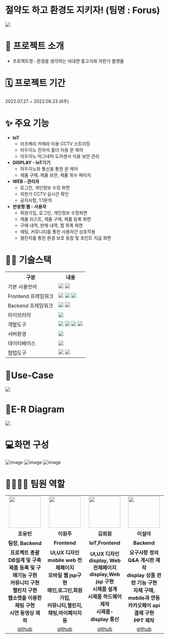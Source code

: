 # 절약도 하고 환경도 지키자! (팀명 : Forus)
<img src = "https://user-images.githubusercontent.com/104811356/185779921-fddf612a-6193-4a19-b81c-fa4a9e240752.png">

# 👀 프로젝트 소개
* 프로젝트명 : 환경을 생각하는 비대면 중고거래 자판기 플랫폼

# 🗓️ 프로젝트 기간
2022.07.27 ~ 2022.08.23 (6주)

# ✨ 주요 기능
* <b>IoT</b>
  * 라즈베리 카메라 이용 CCTV 스트리밍
  * 아두이노 전자석 홀더 이용 문 제어
  * 아두이노 마그네틱 도어센서 이용 보안 관리
* <b>DISPLAY - IoT기기</b>
  * 아두이노와 통신을 통한 문 제어
  * 제품 구매, 제품 보관, 제품 회수 페이지
* <b>WEB - 관리자</b>
  * 로그인, 개인정보 수정 화면
  * 자판기 CCTV 실시간 확인
  * 공지사항, 1:1문의
* <b>반응형 웹 - 사용자</b>
  * 회원가입, 로그인, 개인정보 수정화면
  * 제품 리스트, 제품 구매, 제품 등록 화면
  * 구매 내역, 판매 내역, 찜 목록 화면
  * 채팅, 커뮤니티를 통한 사용자간 상호작용
  * 챌린지를 통한 환경 보호 동참 및 포인트 지급 화면
# 💪🏻 기술스택
<table>
    <tr>
        <th>구분</th>
        <th>내용</th>
    </tr>
    <tr>
        <td>기본 사용언어</td>
        <td>
            <img src="https://img.shields.io/badge/Java-007396?style=for-the-badge&logo=java&logoColor=white"/>
            <img src="https://img.shields.io/badge/C++-00599C?style=for-the-badge&logo=C++&logoColor=white"/> 
        </td>
    </tr>
    <tr>
        <td>Frontend 프레임워크</td>
        <td>
           <img src="https://img.shields.io/badge/javascript-F7DF1E?style=for-the-badge&logo=javascript&logoColor=black">
           <img src="https://img.shields.io/badge/HTML-E34F26?style=for-the-badge&logo=html5&logoColor=white">
           <img src="https://img.shields.io/badge/CSS-1572B6?style=for-the-badge&logo=css3&logoColor=white">
        </td>
    </tr>
    <tr>
        <td>Backend 프레임워크</td>
        <td>
           <img src="https://img.shields.io/badge/Spring-6DB33F?style=for-the-badge&logo=Spring&logoColor=white"/> 
           <img src="https://img.shields.io/badge/Spring Boot-6DB33F?style=for-the-badge&logo=Spring Boot&logoColor=white"/>
        </td>
    </tr>
     <tr>
        <td>라이브러리</td>
        <td>
            <img src="https://img.shields.io/badge/BootStrap-7952B3?style=for-the-badge&logo=BootStrap&logoColor=white"/>
        </td>
    </tr>
    <tr>
        <td>개발도구</td>
        <td>
            <img src="https://img.shields.io/badge/Eclipse-2C2255?style=for-the-badge&logo=Eclipse&logoColor=white"/>
            <img src="https://img.shields.io/badge/RaskpberryPi-A22846?style=for-the-badge&logo=RaskpberryPi&logoColor=white"/>
            <img src="https://img.shields.io/badge/Arduino-00979D?style=for-the-badge&logo=Arduino&logoColor=white"/>
            <img src="https://img.shields.io/badge/VSCode-007ACC?style=for-the-badge&logo=VisualStudioCode&logoColor=white"/>
        </td>
    </tr>
    <tr>
        <td>서버환경</td>
        <td>
            <img src="https://img.shields.io/badge/Apache Tomcat-D22128?style=for-the-badge&logo=Apache Tomcat&logoColor=white"/>
        </td>
    </tr>
    <tr>
        <td>데이터베이스</td>
        <td>
             <img src="https://img.shields.io/badge/MySQL-4479A1?style=for-the-badge&logo=MySQL&logoColor=white"/> 
        </td>
    </tr>
    <tr>
        <td>협업도구</td>
        <td>
            <img src="https://img.shields.io/badge/Git-F05032?style=for-the-badge&logo=Git&logoColor=white"/>
            <img src="https://img.shields.io/badge/GitHub-181717?style=for-the-badge&logo=GitHub&logoColor=white"/>
        </td>
    </tr>
</table>

# 📌Use-Case
<img src = "https://user-images.githubusercontent.com/104811356/185788901-cbed8178-7077-4b2d-abc9-6e851320d094.png">

# 📌E-R Diagram
<img src ="https://user-images.githubusercontent.com/104811356/185788587-e648b4a9-ddca-429b-8f48-d539b39bb9b1.png">

# 💻화면 구성
![image](https://user-images.githubusercontent.com/104811356/185789376-8023b0e3-c055-4c00-a888-e6a5ecabafb1.png)
![image](https://user-images.githubusercontent.com/104811356/185789397-e5229858-fdcf-4577-92e5-46f15760ab26.png)
![image](https://user-images.githubusercontent.com/104811356/185789411-159de43d-7e48-4225-a051-1c8943c8feab.png)

# 👨‍👩‍👦‍👦 팀원 역할
<table>
  <tr>
    <td align="center"><img src="https://item.kakaocdn.net/do/fd49574de6581aa2a91d82ff6adb6c0115b3f4e3c2033bfd702a321ec6eda72c" width="100" height="100"/></td>
    <td align="center"><img src="https://mb.ntdtv.kr/assets/uploads/2019/01/Screen-Shot-2019-01-08-at-4.31.55-PM-e1546932545978.png" width="100" height="100"/></td>
     <td align="center"><img src="https://i.pinimg.com/236x/ed/bb/53/edbb53d4f6dd710431c1140551404af9.jpg" width="100" height="100"/></td>
    <td align="center"><img src="https://mblogthumb-phinf.pstatic.net/20160127_177/krazymouse_1453865104404DjQIi_PNG/%C4%AB%C4%AB%BF%C0%C7%C1%B7%BB%C1%EE_%B6%F3%C0%CC%BE%F0.png?type=w2" width="100" height="100"/></td>
  </tr>
  <tr>
    <td align="center"><strong>조유빈</strong></td>
    <td align="center"><strong>이원주</strong></td>
    <td align="center"><strong>김희원</strong></td>
    <td align="center"><strong>이설아</strong></td>
  </tr>
  <tr>
    <td align="center"><b>팀장, Backend</b></td>
    <td align="center"><b>Frontend</b></td>
    <td align="center"><b>IoT,Frontend</b></td>
    <td align="center"><b>Backend</b></td>
  </tr>
   <tr>
    <td align="center"><b>프로젝트 총괄<br>DB설계 및 구축<br>제품 등록 및 구매기능 구현<br>커뮤니티 구현<br>챌린지 구현<br>웹소켓을 이용한 채팅 구현<br>시연 동영상 제작</b></td>
    <td align="center"><b>UI,UX 디자인<br>mobile web 전체페이지<br>모바일 웹 jsp구현<br>메인,로그인,회원가입,<br>커뮤니티,챌린지,채팅,마이페이지 등<br></b></td>
    <td align="center"><b>UI,UX 디자인<br>display, Web 전체페이지<br>display,Web jsp 구현<br>시제품 설계<br>시제품 하드웨어 제작<br>시제품-display 통신</b></td>
    <td align="center"><b>요구사항 정의<br>Q&A 게시판 제작<br>display 상품 관련 기능 구현<br>자체 구매, mobile과 연동<br>카카오페이 api 결제 구현<br>PPT 제작</b></td>
  </tr>
  <tr>
    <td align="center"><a href="https://github.com/eil-you" target='_blank'>github</a></td>
    <td align="center"><a href="https://github.com/wonjuju" target='_blank'>github</a></td>
    <td align="center"><a href="https://github.com/HeEwOn96" target='_blank'>github</a></td>
    <td align="center"><a href="https://github.com/sterham" target='_blank'>github</a></td>
  </tr>
</table>
